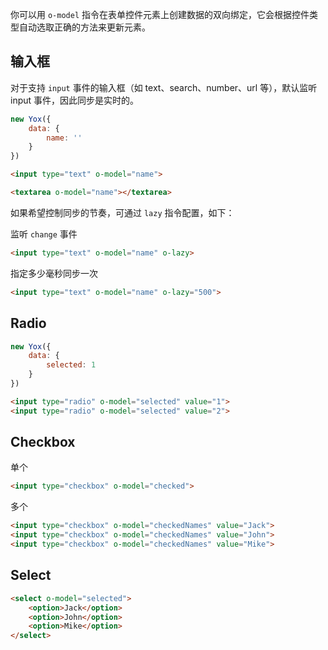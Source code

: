 你可以用 `o-model` 指令在表单控件元素上创建数据的双向绑定，它会根据控件类型自动选取正确的方法来更新元素。


## 输入框

对于支持 `input` 事件的输入框（如 text、search、number、url 等），默认监听 input 事件，因此同步是实时的。

```js
new Yox({
    data: {
        name: ''
    }
})
```

```html
<input type="text" o-model="name">
```

```html
<textarea o-model="name"></textarea>
```

如果希望控制同步的节奏，可通过 `lazy` 指令配置，如下：

监听 `change` 事件

```html
<input type="text" o-model="name" o-lazy>
```

指定多少毫秒同步一次

```html
<input type="text" o-model="name" o-lazy="500">
```

## Radio

```js
new Yox({
    data: {
        selected: 1
    }
})
```

```html
<input type="radio" o-model="selected" value="1">
<input type="radio" o-model="selected" value="2">
```

## Checkbox

单个

```html
<input type="checkbox" o-model="checked">
```

多个

```html
<input type="checkbox" o-model="checkedNames" value="Jack">
<input type="checkbox" o-model="checkedNames" value="John">
<input type="checkbox" o-model="checkedNames" value="Mike">
```

## Select

```html
<select o-model="selected">
    <option>Jack</option>
    <option>John</option>
    <option>Mike</option>
</select>
```

